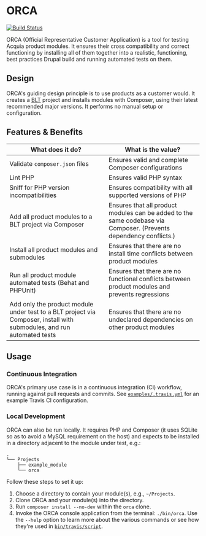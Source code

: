 # ORCA

[![Build Status](https://travis-ci.org/acquia/orca.svg?branch=master)](https://travis-ci.org/acquia/orca)

ORCA (Official Representative Customer Application) is a tool for testing Acquia product modules. It ensures their cross compatibility and correct functioning by installing all of them together into a realistic, functioning, best practices Drupal build and running automated tests on them.

## Design

ORCA's guiding design principle is to use products as a customer would. It creates a [BLT](https://blt.readthedocs.io/) project and installs modules with Composer, using their latest recommended major versions. It performs no manual setup or configuration.

## Features & Benefits

| What does it do? | What is the value? |
| --- | --- |
| Validate `composer.json` files | Ensures valid and complete Composer configurations |
| Lint PHP | Ensures valid PHP syntax |
| Sniff for PHP version incompatibilities | Ensures compatibility with all supported versions of PHP |
| Add all product modules to a BLT project via Composer | Ensures that all product modules can be added to the same codebase via Composer. (Prevents dependency conflicts.) |
| Install all product modules and submodules | Ensures that there are no install time conflicts between product modules |
| Run all product module automated tests (Behat and PHPUnit) | Ensures that there are no functional conflicts between product modules and prevents regressions |
| Add only the product module under test to a BLT project via Composer, install with submodules, and run automated tests | Ensures that there are no undeclared dependencies on other product modules

## Usage

### Continuous Integration

ORCA's primary use case is in a continuous integration (CI) workflow, running against pull requests and commits. See [`examples/.travis.yml`](../examples/.travis.yml) for an example Travis CI configuration.

### Local Development

ORCA can also be run locally. It requires PHP and Composer (it uses SQLite so as to avoid a MySQL requirement on the host) and expects to be installed in a directory adjacent to the module under test, e.g.:

```
.
└── Projects
    ├── example_module
    └── orca
```

Follow these steps to set it up:

1. Choose a directory to contain your module(s), e.g., `~/Projects`.
1. Clone ORCA and your module(s) into the directory.
1. Run `composer install --no-dev` within the `orca` clone.
1. Invoke the ORCA console application from the terminal: `./bin/orca`. Use the `--help` option to learn more about the various commands or see how they're used in [`bin/travis/script`](../bin/travis/script).
